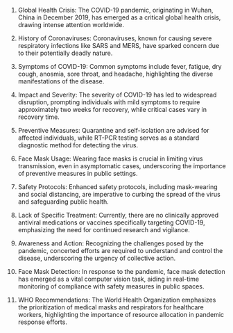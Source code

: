 1. Global Health Crisis: The COVID-19 pandemic, originating in Wuhan, China in December 2019, has emerged as a critical global health crisis, drawing intense attention worldwide.

2. History of Coronaviruses: Coronaviruses, known for causing severe respiratory infections like SARS and MERS, have sparked concern due to their potentially deadly nature.

3. Symptoms of COVID-19: Common symptoms include fever, fatigue, dry cough, anosmia, sore throat, and headache, highlighting the diverse manifestations of the disease.

4. Impact and Severity: The severity of COVID-19 has led to widespread disruption, prompting individuals with mild symptoms to require approximately two weeks for recovery, while critical cases vary in recovery 
   time.

5. Preventive Measures: Quarantine and self-isolation are advised for affected individuals, while RT-PCR testing serves as a standard diagnostic method for detecting the virus.

6. Face Mask Usage: Wearing face masks is crucial in limiting virus transmission, even in asymptomatic cases, underscoring the importance of preventive measures in public settings.

7. Safety Protocols: Enhanced safety protocols, including mask-wearing and social distancing, are imperative to curbing the spread of the virus and safeguarding public health.

8. Lack of Specific Treatment: Currently, there are no clinically approved antiviral medications or vaccines specifically targeting COVID-19, emphasizing the need for continued research and vigilance.

9. Awareness and Action: Recognizing the challenges posed by the pandemic, concerted efforts are required to understand and control the disease, underscoring the urgency of collective action.

10. Face Mask Detection: In response to the pandemic, face mask detection has emerged as a vital computer vision task, aiding in real-time monitoring of compliance with safety measures in public spaces.

11. WHO Recommendations: The World Health Organization emphasizes the prioritization of medical masks and respirators for healthcare workers, highlighting the importance of resource allocation in pandemic response efforts.

